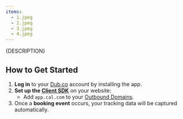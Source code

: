 ```yaml
---
items:
  - 1.jpeg
  - 2.jpeg
  - 3.jpeg
  - 4.jpeg
---
```


{DESCRIPTION}

## How to Get Started

1. **Log in** to your [Dub.co](https://dub.co) account by installing the app.
2. **Set up the [Client SDK](https://dub.co/docs/sdks/client-side/introduction)** on your website:
   - Add `app.cal.com` to your [Outbound Domains](https://dub.co/docs/sdks/client-side/features/cross-domain-tracking).
3. Once a **booking event** occurs, your tracking data will be captured automatically.
